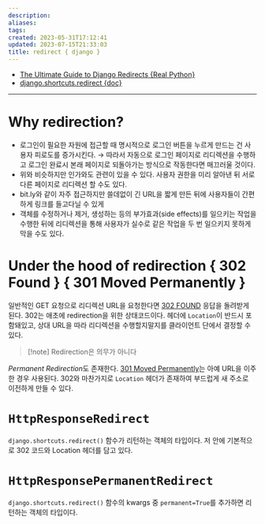 ```yaml
---
description:
aliases: 
tags: 
created: 2023-05-31T17:12:41
updated: 2023-07-15T21:33:03
title: redirect { django }
---
```

- [The Ultimate Guide to Django Redirects {Real Python}](https://realpython.com/django-redirects/)
- [django.shortcuts.redirect {doc}](https://docs.djangoproject.com/en/4.2/topics/http/shortcuts/#redirect)
---

# Why redirection?

- 로그인이 필요한 자원에 접근할 때 명시적으로 로그인 버튼을 누르게 만드는 건 사용자 피로도를 증가시킨다. → 따라서 자동으로 로그인 페이지로 리디렉션을 수행하고 로그인 완료시 본래 페이지로 되돌아가는 방식으로 작동한다면 매끄러울 것이다.
- 위와 비슷하지만 인가와도 관련이 있을 수 있다. 사용자 권한을 미리 알아낸 뒤 서로 다른 페이지로 리디렉션 할 수도 있다.
- bit.ly와 같이 자주 접근하지만 쓸데없이 긴 URL을 짧게 만든 뒤에 사용자들이 간편하게 링크를 들고다닐 수 있게
- 객체를 수정하거나 제거, 생성하는 등의 부가효과(side effects)를 일으키는 작업을 수행한 뒤에 리디렉션을 통해 사용자가 실수로 같은 작업을 두 번 일으키지 못하게 막을 수도 있다.

# Under the hood of redirection { 302 Found } { 301 Moved Permanently }

일반적인 GET 요청으로 리디렉션 URL을 요청한다면 [302 FOUND](https://developer.mozilla.org/en-US/docs/Web/HTTP/Status/302) 응답을 돌려받게 된다. 302는 애초에 redirection을 위한 상태코드이다. 헤더에 `Location`이 반드시 포함돼있고, 상대 URL을 따라 리디렉션을 수행할지말지를 클라이언트 단에서 결정할 수 있다.

> [!note] Redirection은 의무가 아니다

*Permanent Redirection*도 존재한다. [301 Moved Permanently](https://developer.mozilla.org/en-US/docs/Web/HTTP/Status/301)는 아예 URL을 이주한 경우 사용된다. 302와 마찬가지로 `Location` 헤더가 존재하여 부드럽게 새 주소로 이전하게 만들 수 있다.

# `HttpResponseRedirect`

`django.shortcuts.redirect()` 함수가 리턴하는 객체의 타입이다. 저 안에 기본적으로 302 코드와 Location 헤더를 담고 있다.

# `HttpResponsePermanentRedirect`

`django.shortcuts.redirect()` 함수의 kwargs 중 `permanent=True`를 추가하면 리턴하는 객체의 타입이다.
